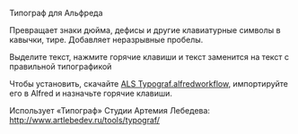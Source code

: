 Типограф для Альфреда

Превращает знаки дюйма, дефисы и другие клавиатурные символы в кавычки, тире. Добавляет неразрывные пробелы.

Выделите текст, нажмите горячие клавиши и текст заменится на текст с правильной типографикой

Чтобы установить, скачайте [ALS Typograf.alfredworkflow](https://github.com/voldmar/alfred-typograf/raw/master/ALS%20Typograf.alfredworkflow), импортируйте его в Alfred и назначьте горячие клавиши.

Использует «Типограф» Студии Артемия Лебедева: http://www.artlebedev.ru/tools/typograf/
